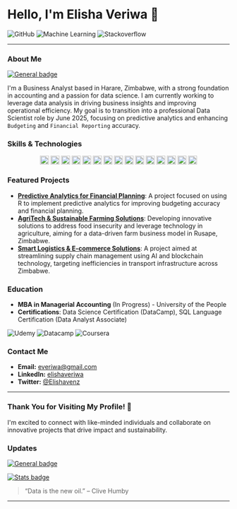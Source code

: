 # Hello, I'm Elisha Veriwa 👋

![GitHub](https://img.shields.io/badge/github-%23121011.svg?style=flat&logo=Github&logoColor=white)
![Machine Learning](https://img.shields.io/badge/Machine%20Learning-FFCA28?style=flat&logo=TensorFlow&logoColor=white)
![Stackoverflow](https://img.shields.io/badge/Stackoverflow-FFA500?style=flat&logo=stackoverflow&logoColor=white)

---

### About Me
[![General badge](https://img.shields.io/badge/DataScience-Accounting-white.svg)](https://shields.io/)

I'm a Business Analyst based in Harare, Zimbabwe, with a strong foundation in accounting and a passion for data science. I am currently working to leverage data analysis in driving business insights and improving operational efficiency. My goal is to transition into a professional Data Scientist role by June 2025, focusing on predictive analytics and enhancing `Budgeting` and `Financial Reporting` accuracy.

### Skills & Technologies
<div align="center">
    <img
src="https://img.shields.io/badge/R-276DC3?style=flat&logo=R&logoColor=white" alt="SQL" height="20"/>
    <img
src="https://img.shields.io/badge/postgres-%23316192.svg?style=flat&logo=postgresql&logoColor=white" alt="PostgreSQL" height="20"/>
    <img src="https://img.shields.io/badge/SQL-003B57?style=flat&logo=mysql&logoColor=white" alt="SQL" height="20"/>
    <img
src="https://img.shields.io/badge/sqlite-%2307405e.svg?style=for-the-badge&logo=sqlite&logoColor=white" alt="SQLite" height="20" />
    <img src="https://img.shields.io/badge/Python-3670A0?style=flat&logo=python&logoColor=white" alt="Python" height="20"/>
    <img src="https://img.shields.io/badge/Excel-217346?style=flat&logo=microsoft-excel&logoColor=white" alt="Excel" height="20"/>
    <img src="https://img.shields.io/badge/RStudio-75AADB?style=flat&logo=rstudio&logoColor=white" alt="RStudio" height="20"/>
    <img src="https://img.shields.io/badge/DataCamp-2A4C68?style=flat&logo=datacamp&logoColor=white" alt="DataCamp" height="20"/>
    <img src="https://img.shields.io/badge/Tableau-E97627?style=flat&logo=tableau&logoColor=white" alt="Tableau" height="20"/>
    <img
src="https://img.shields.io/badge/Tidyverse-1A162D.svg?style=flat&logo=Tidyverse&logoColor=white", alt="Tidyverse" height="20"/>
    <img src="https://img.shields.io/badge/Power_BI-F2C811?style=flat&logo=power-bi&logoColor=black" alt="Power BI" height="20"/>
    <img src="https://img.shields.io/badge/DAX-4479A1?style=flat&logo=microsoft&logoColor=white" alt="DAX" height="20"/>
    <img src="https://img.shields.io/badge/M_Language-5E5E5E?style=flat&logo=power-bi&logoColor=white" alt="M Language" height="20"/>
    <img src="https://img.shields.io/badge/Jupyter-%23F37626.svg?style=flat&logo=Jupyter&logoColor=white" alt="Jupyter" height="20"/>
    <img src="https://img.shields.io/badge/Microsoft_Office-D83B01?style=flat&logo=microsoft_office&logoColor=white" alt="Microsoft Office" height="20"/>
</div>


### Featured Projects
- **[Predictive Analytics for Financial Planning](https://github.com/yourusername/project1)**: A project focused on using R to implement predictive analytics for improving budgeting accuracy and financial planning.
- **[AgriTech & Sustainable Farming Solutions](https://github.com/yourusername/project2)**: Developing innovative solutions to address food insecurity and leverage technology in agriculture, aiming for a data-driven farm business model in Rusape, Zimbabwe.
- **[Smart Logistics & E-commerce Solutions](https://github.com/yourusername/project3)**: A project aimed at streamlining supply chain management using AI and blockchain technology, targeting inefficiencies in transport infrastructure across Zimbabwe.

### Education
- **MBA in Managerial Accounting** (In Progress) - University of the People
- **Certifications**: Data Science Certification (DataCamp), SQL Language Certification (Data Analyst Associate)

![Udemy](https://img.shields.io/badge/Udemy-%23EA5252.svg?style=flat&logo=Udemy&logoColor=white)
![Datacamp](https://img.shields.io/badge/Datacamp-05192D?style=flat&logo=datacamp&logoColor=03E860)
![Coursera](https://img.shields.io/badge/Coursera-%230056D2.svg?style=flat&logo=Coursera&logoColor=white)

### Contact Me
- **Email:** [everiwa@gmail.com](mailto:everiwa@gmail.com)
- **LinkedIn:** [elishaveriwa](https://www.linkedin.com/in/elishaveriwa)
- **Twitter:** [@Elishavenz](https://twitter.com/Elishavenz)

---

### Thank You for Visiting My Profile! 🚀
I'm excited to connect with like-minded individuals and collaborate on innovative projects that drive impact and sustainability.

### Updates
[![General badge](https://img.shields.io/badge/Maintained%3F-yes-green.svg)](https://shields.io/)

[![Stats badge](https://github-readme-stats.vercel.app/api?username=elshav&theme=blue-green.svg)](https://shields.io/)

> “Data is the new oil.” – Clive Humby

---